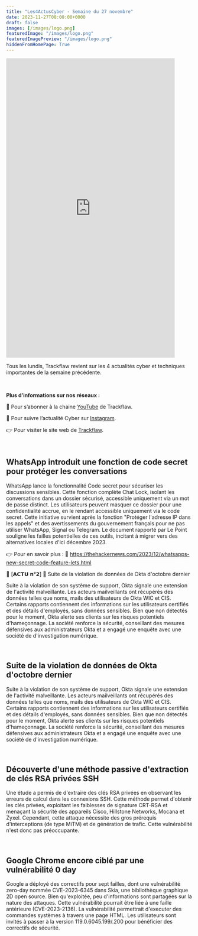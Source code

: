 ```yaml
---
title: "Les4ActusCyber - Semaine du 27 novembre"
date: 2023-11-27T08:00:00+0000
draft: false
images: [/images/logo.png]
featuredImage: "/images/logo.png"
featuredImagePreview: "/images/logo.png"
hiddenFromHomePage: True
---
```

    
<div class="flex-container">
   <div class="flex-items">
   <iframe width="456" height="811" src="https://www.youtube.com/embed/zrEnTMmAqAQ" title="#Les4ActusCyber - Semaine du 27 novembre" frameborder="0" allow="accelerometer; autoplay; clipboard-write; encrypted-media; gyroscope; picture-in-picture; web-share" allowfullscreen></iframe>
   </div>

   <div class="flex-items">
      <p>Tous les lundis, Trackflaw revient sur les 4 actualités cyber et techniques importantes de la semaine précédente.</p>
      <br>
      <p><strong>Plus d’informations sur nos réseaux :</strong></p>
      <p>🔴 Pour s’abonner à la chaine <a href="https://www.youtube.com/@trackflaw" target="_blank" rel="noopener noreffer ">YouTube</a> de Trackflaw.</p>
      <p>📸 Pour suivre l’actualité Cyber sur <a href="https://www.instagram.com/trackflaw/" target="_blank" rel="noopener noreffer ">Instagram</a>.</p>
      <p>👉 Pour visiter le site web de <a href="https://trackflaw.com" target="_blank" rel="noopener noreffer ">Trackflaw</a>.</p>
   </div>
</div>

    
<br>

## WhatsApp introduit une fonction de code secret pour protéger les conversations

WhatsApp lance la fonctionnalité Code secret pour sécuriser les discussions sensibles. Cette fonction complète Chat Lock, isolant les conversations dans un dossier sécurisé, accessible uniquement via un mot de passe distinct. Les utilisateurs peuvent masquer ce dossier pour une confidentialité accrue, en le rendant accessible uniquement via le code secret.
Cette initiative survient après la fonction "Protéger l'adresse IP dans les appels" et des avertissements du gouvernement français pour ne pas utiliser WhatsApp, Signal ou Telegram. Le document rapporté par Le Point souligne les failles potentielles de ces outils, incitant à migrer vers des alternatives locales d'ici décembre 2023.

👉 Pour en savoir plus : 🔗 https://thehackernews.com/2023/12/whatsapps-new-secret-code-feature-lets.html


🔶 [𝗔𝗖𝗧𝗨 𝗻°𝟮] 🔶 Suite de la violation de données de Okta d'octobre dernier

Suite à la violation de son système de support, Okta signale une extension de l'activité malveillante. Les acteurs mailveillants ont récupérés des données telles que noms, mails des utilisateurs de Okta WIC et CIS. Certains rapports contiennent des informations sur les utilisateurs certifiés et des détails d'employés, sans données sensibles.
Bien que non détectés pour le moment, Okta alerte ses clients sur les risques potentiels d'hameçonnage. La société renforce la sécurité, conseillant des mesures défensives aux administrateurs Okta et a engagé une enquête avec une société de d'investigation numérique.


<br>

## Suite de la violation de données de Okta d'octobre dernier

Suite à la violation de son système de support, Okta signale une extension de l'activité malveillante. Les acteurs mailveillants ont récupérés des données telles que noms, mails des utilisateurs de Okta WIC et CIS. Certains rapports contiennent des informations sur les utilisateurs certifiés et des détails d'employés, sans données sensibles.
Bien que non détectés pour le moment, Okta alerte ses clients sur les risques potentiels d'hameçonnage. La société renforce la sécurité, conseillant des mesures défensives aux administrateurs Okta et a engagé une enquête avec une société de d'investigation numérique.


<br>

## Découverte d'une méthode passive d'extraction de clés RSA privées SSH

Une étude a permis de d'extraire des clés RSA privées en observant les erreurs de calcul dans les connexions SSH. Cette méthode permet d'obtenir les clés privées, exploitant les faiblesses de signature CRT-RSA et menaçant la sécurité des appareils Cisco, Hillstone Networks, Mocana et Zyxel.
Cependant, cette attaque nécessite des gros prérequis d'interceptions (de type MiTM) et de génération de trafic. Cette vulnérabilité n'est donc pas préoccupante.


<br>

## Google Chrome encore ciblé par une vulnérabilité 0 day

Google a déployé des correctifs pour sept failles, dont une vulnérabilité zero-day nommée CVE-2023-6345 dans Skia, une bibliothèque graphique 2D open source. Bien qu'exploitée, peu d'informations sont partagées sur la nature des attaques. Cette vulnérabilité pourrait être liée à une faille antérieure (CVE-2023-2136).
La vulnérabilité permettrait d'executer des commandes systèmes à travers une page HTML. Les utilisateurs sont invités à passer à la version 119.0.6045.199/.200 pour bénéficier des correctifs de sécurité.

